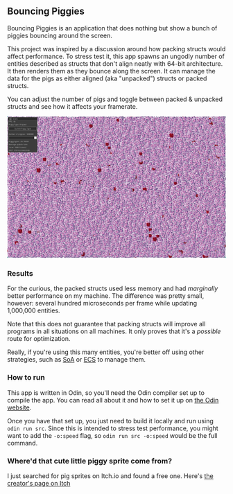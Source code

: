 ## Bouncing Piggies

Bouncing Piggies is an application that does nothing but show a bunch of piggies bouncing around the screen.

This project was inspired by a discussion around how packing structs would affect performance.
To stress test it, this app spawns an ungodly number of entities described as structs that don't align neatly with 64-bit architecture.
It then renders them as they bounce along the screen.
It can manage the data for the pigs as either aligned (aka "unpacked") structs or packed structs.

You can adjust the number of pigs and toggle between packed & unpacked structs and see how it affects your framerate.

![Example screenshot](docs/example-aligned.png)

### Results

For the curious, the packed structs used less memory and had _marginally_ better performance on my machine.
The difference was pretty small, however: several hundred microseconds per frame while updating 1,000,000 entities.

Note that this does not guarantee that packing structs will improve all programs in all situations on all machines.
It only proves that it's a _possible_ route for optimization.

Really, if you're using this many entities, you're better off using other strategies,
such as [SoA](https://en.wikipedia.org/wiki/AoS_and_SoA#Structure_of_arrays)
or [ECS](https://en.wikipedia.org/wiki/Entity_component_system)
to manage them.

### How to run

This app is written in Odin, so you'll need the Odin compiler set up to compile the app.
You can read all about it and how to set it up on [the Odin website](https://odin-lang.org/).

Once you have that set up, you just need to build it locally and run using `odin run src`.
Since this is intended to stress test performance, you might want to add the `-o:speed` flag, so `odin run src -o:speed` would be the full command.

### Where'd that cute little piggy sprite come from?

I just searched for pig sprites on Itch.io and found a free one.
Here's [the creator's page on Itch](https://caz-creates-games.itch.io/piggy)

